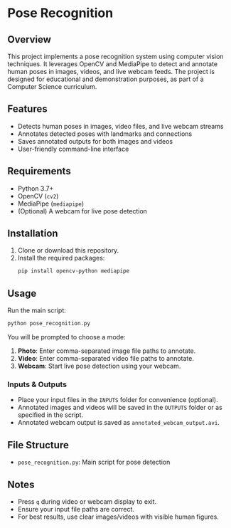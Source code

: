 # Pose Recognition 

## Overview
This project implements a pose recognition system using computer vision techniques. It leverages OpenCV and MediaPipe to detect and annotate human poses in images, videos, and live webcam feeds. The project is designed for educational and demonstration purposes, as part of a Computer Science curriculum.

## Features
- Detects human poses in images, video files, and live webcam streams
- Annotates detected poses with landmarks and connections
- Saves annotated outputs for both images and videos
- User-friendly command-line interface

## Requirements
- Python 3.7+
- OpenCV (`cv2`)
- MediaPipe (`mediapipe`)
- (Optional) A webcam for live pose detection

## Installation
1. Clone or download this repository.
2. Install the required packages:
   ```bash
   pip install opencv-python mediapipe
   ```

## Usage
Run the main script:
```bash
python pose_recognition.py
```

You will be prompted to choose a mode:
1. **Photo**: Enter comma-separated image file paths to annotate.
2. **Video**: Enter comma-separated video file paths to annotate.
3. **Webcam**: Start live pose detection using your webcam.

### Inputs & Outputs
- Place your input files in the `INPUTS` folder for convenience (optional).
- Annotated images and videos will be saved in the `OUTPUTS` folder or as specified in the script.
- Annotated webcam output is saved as `annotated_webcam_output.avi`.

## File Structure
- `pose_recognition.py`: Main script for pose detection

## Notes
- Press `q` during video or webcam display to exit.
- Ensure your input file paths are correct.
- For best results, use clear images/videos with visible human figures.


